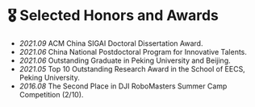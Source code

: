 # 🎖 Selected Honors and Awards
- *2021.09* ACM China SIGAI Doctoral Dissertation Award.
- *2021.06* China National Postdoctoral Program for Innovative Talents.
- *2021.06* Outstanding Graduate in Peking University and Beijing.
- *2021.05* Top 10 Outstanding Research Award in the School of EECS, Peking University.
- *2016.08* The Second Place in DJI RoboMasters Summer Camp Competition (2/10).